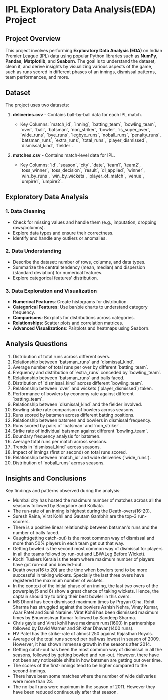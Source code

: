 # IPL Exploratory Data Analysis(EDA) Project

## Project Overview
This project involves performing **Exploratory Data Analysis (EDA)** on Indian Premier League (IPL) data using popular Python libraries such as **NumPy**, **Pandas**, **Matplotlib**, and **Seaborn**. The goal is to understand the dataset, clean it, and derive insights by visualizing various aspects of the game, such as runs scored in different phases of an innings, dismissal patterns, team performances, and more.

## Dataset
The project uses two datasets:

1. **deliveries.csv** - Contains ball-by-ball data for each IPL match.
   - Key Columns: \`match_id\`, \`inning\`, \`batting_team\`, \`bowling_team\`, \`over\`, \`ball\`, \`batsman\`, \`non_striker\`, \`bowler\`, \`is_super_over\`, \`wide_runs\`, \`bye_runs\`, \`legbye_runs\`, \`noball_runs\`, \`penalty_runs\`, \`batsman_runs\`, \`extra_runs\`, \`total_runs\`, \`player_dismissed\`, \`dismissal_kind\`, \`fielder\`.
   
2. **matches.csv** - Contains match-level data for IPL.
   - Key Columns: \`id\`, \`season\`, \`city\`, \`date\`, \`team1\`, \`team2\`, \`toss_winner\`, \`toss_decision\`, \`result\`, \`dl_applied\`, \`winner\`, \`win_by_runs\`, \`win_by_wickets\`, \`player_of_match\`, \`venue\`, \`umpire1\`, \`umpire2\`.

## Exploratory Data Analysis

### 1. Data Cleaning
- Check for missing values and handle them (e.g., imputation, dropping rows/columns).
- Explore data types and ensure their correctness.
- Identify and handle any outliers or anomalies.

### 2. Data Understanding
- Describe the dataset: number of rows, columns, and data types.
- Summarize the central tendency (mean, median) and dispersion (standard deviation) for numerical features.
- Explore categorical features' distribution.

### 3. Data Exploration and Visualization
- **Numerical Features**: Create histograms for distribution.
- **Categorical Features**: Use bar/pie charts to understand category frequency.
- **Comparisons**: Boxplots for distributions across categories.
- **Relationships**: Scatter plots and correlation matrices.
- **Advanced Visualizations**: Pairplots and heatmaps using Seaborn.

## Analysis Questions
1. Distribution of total runs across different overs.
2. Relationship between \`batsman_runs\` and \`dismissal_kind\`.
3. Average number of total runs per over by different \`batting_team\`.
4. Frequency and distribution of \`extra_runs\` conceded by \`bowling_team\`.
5. Relationship between \`batsman_runs\` and balls faced.
6. Distribution of \`dismissal_kind\` across different \`bowling_team\`.
7. Relationship between \`over\` and wickets (\`player_dismissed\`) taken.
8. Performance of bowlers by economy rate against different \`batting_team\`.
9. Relationship between \`dismissal_kind\` and the fielder involved.
10. Bowling strike rate comparison of bowlers across seasons.
11. Runs scored by batsmen across different batting positions.
12. Relationship between batsmen and bowlers in dismissal frequency.
13. Runs scored by pairs of \`batsman\` and \`non_striker\`.
14. Strike rate of individual batsmen against different \`bowling_team\`.
15. Boundary frequency analysis for batsmen.
16. Average total runs per match across seasons.
17. Trends in \`dismissal_kind\` across seasons.
18. Impact of innings (first or second) on total runs scored.
19. Relationship between \`match_id\` and wide deliveries (\`wide_runs\`).
20. Distribution of \`noball_runs\` across seasons.

## Insights and Conclusions
Key findings and patterns observed during the analysis:

- Mumbai city has hosted the maximum number of matches across all the seasons followed by Bangalore and Kolkata. <br>
- The run-rate of an inning is highest during the Death-overs(16-20). <br>
- Suresh Raina, Virat Kohli and Gautam Gambhir are the top-3 run-scorers. <br>
- There is a positive linear relationship between batsman's runs and the number of balls faced. <br>
- Caught(getting catch-out) is the most common way of dismissal and more than 50% players in each team get out that way.<br>
- Getting bowled is the second most common way of dismissal for players in all the teams followd by run-out and LBW(Leg Before Wicket).<br>
- Kochi Tuskers Kerala is the team where maximum number of players have got run-out and bowled-out. <br>
- Death overs(16 to 20) are the time when bowlers tend to be more successful in taking wickets. Specially the last three overs have registered the maximum number of wickets. <br>
- In the context of the initial phase of an inning, the last two overs of the powerplay(5 and 6) show a great chance of taking wickets. Hence, the captain should try to bring their best bowler in this overs. <br>
- MS Dhoni has been dismissed maximum times by Prgyan Ojha. Rohit Sharma has struggled against the bowlers Ashish Nehra, Vinay Kumar, Axar Patel and Sunil Naraine. Virat Kohli has been dismissed maximum times by Bhuvneshvar Kumar followed by Sandeep Sharma. <br>
- Chris gayle and Virat kohli have maximum runs(1600) in partnerships followed by David Warner and Shikhar Dhavan(1400 runs).<br>
- HV Patel has the strike-rate of almost 250 against Rajasthan Royals. <br>
- Average of the total runs scored per ball was lowest in season of 2009. Howerver, it has shown immense growth in the seasons after 2014. <br> 
- Getting catch-out has been the most common way of dismissal in all the seasons, followed by getting bowled and run-out. However, there have not been any noticeable shifts in how batsmen are getting out over time. <br>
- The scores of the first-innings tend to be higher compared to the second-innings. <br>
- There have been some matches where the number of wide deliveries were more than 23. <br>
- The no-ball runs were maximum in the season of 2011. However they have been reduced continuously after that season. 


